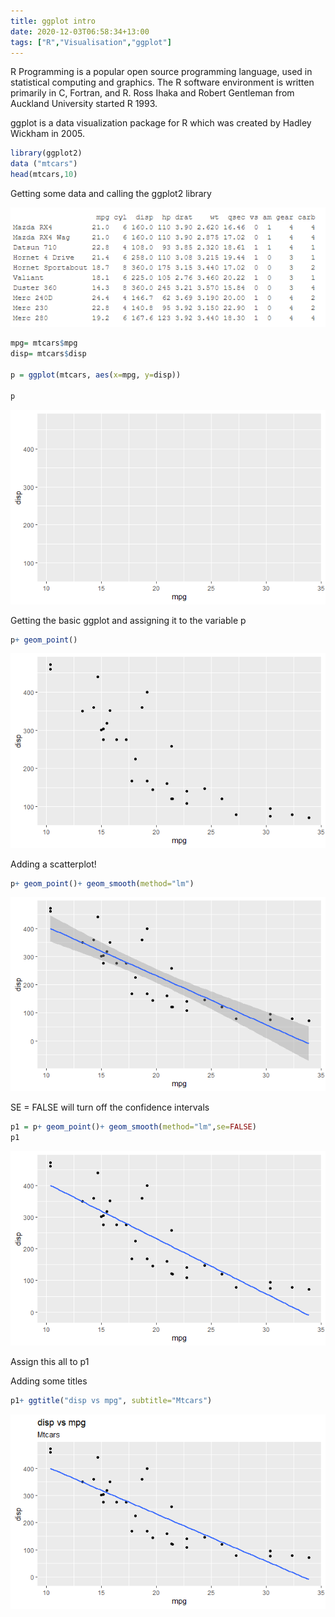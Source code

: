 ```yaml
---
title: ggplot intro
date: 2020-12-03T06:58:34+13:00
tags: ["R","Visualisation","ggplot"]
---
```


R Programming is a popular open source programming language, used in statistical computing and graphics. The R software environment is written primarily in C, Fortran, and R.  Ross Ihaka and Robert Gentleman from Auckland University started R 1993.

ggplot is a data visualization package for R which was created by Hadley Wickham in 2005.

```r
library(ggplot2)
data ("mtcars")
head(mtcars,10)

```

Getting some data and calling the ggplot2 library

![png](pic.PNG)

```r
mpg= mtcars$mpg
disp= mtcars$disp

p = ggplot(mtcars, aes(x=mpg, y=disp))

p
```

![png](pic1.png)

Getting the basic ggplot and assigning it to the variable p

```r
p+ geom_point()
```

![png](pic2.png)

Adding a scatterplot!

```r
p+ geom_point()+ geom_smooth(method="lm")
```

![png](pic3.png)

SE = FALSE will turn off the confidence intervals

```r
p1 = p+ geom_point()+ geom_smooth(method="lm",se=FALSE)
p1


```

![png](pic4.png)

Assign this all to p1


Adding some titles

```r
p1+ ggtitle("disp vs mpg", subtitle="Mtcars") 
```


![png](pic5.png)




